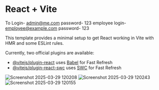 # React + Vite
To Login- admin@me.com password- 123
employee login- employee@example.com password- 123

This template provides a minimal setup to get React working in Vite with HMR and some ESLint rules.

Currently, two official plugins are available:

- [@vitejs/plugin-react](https://github.com/vitejs/vite-plugin-react/blob/main/packages/plugin-react/README.md) uses [Babel](https://babeljs.io/) for Fast Refresh
- [@vitejs/plugin-react-swc](https://github.com/vitejs/vite-plugin-react-swc) uses [SWC](https://swc.rs/) for Fast Refresh


![Screenshot 2025-03-29 120208](https://github.com/user-attachments/assets/2d580ef7-6b6e-4e4d-8be8-d57d73833f8e)
![Screenshot 2025-03-29 120243](https://github.com/user-attachments/assets/fb918e20-9aea-45ee-9019-6cc2f21cb50a)
![Screenshot 2025-03-29 120155](https://github.com/user-attachments/assets/0e976b3d-a0aa-49b9-9ce9-7ad9f586d08c)
